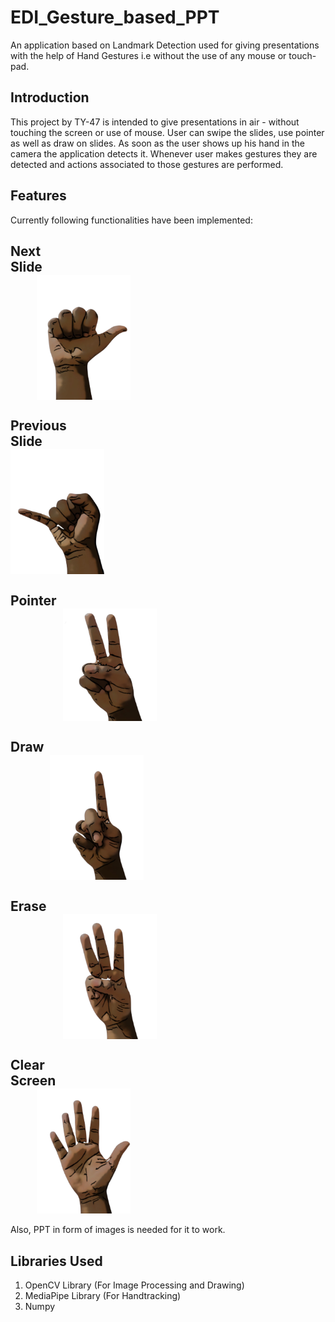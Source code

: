 # EDI_Gesture_based_PPT
An application based on Landmark Detection used for giving presentations with the help of Hand Gestures i.e without the use of any mouse or touch-pad.

## Introduction
This project by TY-47 is intended to give presentations in air - without touching the screen or use of mouse. User can swipe the slides, use pointer as well as draw on slides. As soon as the user shows up his hand in the camera the application detects it. Whenever user makes gestures they are detected and actions associated to those gestures are performed. 

## Features
Currently following functionalities have been implemented:

## **Next Slide**&emsp;&emsp;&emsp;&emsp;&emsp;&emsp;&emsp;&emsp;&emsp;&emsp;&emsp;&emsp;&emsp;&emsp;&emsp;&emsp;&emsp;&emsp;&emsp;&emsp;&emsp;&emsp;&emsp;<img src="src/rt.png" width="150" height="200" align="center">

## **Previous Slide**&emsp;&emsp;&emsp;&emsp;&emsp;&emsp;&emsp;&emsp;&emsp;&emsp;&emsp;&emsp;&emsp;&emsp;&emsp;&emsp;&emsp;&emsp;&emsp;<img src="src/lt.png" width="150" height="200" align="center">

## **Pointer**&emsp;&emsp;&emsp;&emsp;&emsp;&emsp;&emsp;&emsp;&emsp;&emsp;&emsp;&emsp;&emsp;&emsp;&emsp;&emsp;&emsp;&emsp;&emsp;&emsp;&emsp;&emsp;&emsp;&emsp;<img src="src/ptr.png" width="150" height="180" align="center">

## **Draw**&emsp;&emsp;&emsp;&emsp;&emsp;&emsp;&emsp;&emsp;&emsp;&emsp;&emsp;&emsp;&emsp;&emsp;&emsp;&emsp;&emsp;&emsp;&emsp;&emsp;&emsp;&emsp;&emsp;&emsp;<img src="src/1.png" width="150" height="200" align="center">

## **Erase**&emsp;&emsp;&emsp;&emsp;&emsp;&emsp;&emsp;&emsp;&emsp;&emsp;&emsp;&emsp;&emsp;&emsp;&emsp;&emsp;&emsp;&emsp;&emsp;&emsp;&emsp;&emsp;&emsp;&emsp;&emsp;<img src="src/3.png" width="150" height="200" align="center">

## **Clear Screen**&emsp;&emsp;&emsp;&emsp;&emsp;&emsp;&emsp;&emsp;&emsp;&emsp;&emsp;&emsp;&emsp;&emsp;&emsp;&emsp;&emsp;&emsp;&emsp;&emsp;&emsp;&emsp;<img src="src/5.png" width="150" height="200" align="center">



Also, PPT in form of images is needed for it to work.

## Libraries Used
1. OpenCV Library (For Image Processing and Drawing)
2. MediaPipe Library (For Handtracking)
3. Numpy



